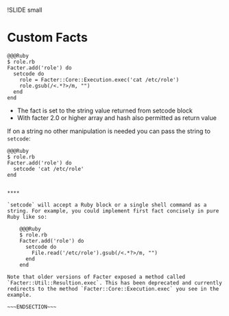 !SLIDE small
# Custom Facts

    @@@Ruby
    $ role.rb
    Facter.add('role') do
      setcode do
        role = Facter::Core::Execution.exec('cat /etc/role')
        role.gsub(/<.*?>/m, "")
      end
    end

* The fact is set to the string value returned from setcode block
* With facter 2.0 or higher array and hash also permitted as return value

If on a string no other manipulation is needed you can pass the string to `setcode`:

    @@@Ruby
    $ role.rb
    Facter.add('role') do
      setcode 'cat /etc/role'
    end

~~~SECTION:handouts~~~

****

`setcode` will accept a Ruby block or a single shell command as a string. For example, you could implement first fact concisely in pure Ruby like so:

    @@@Ruby
    $ role.rb
    Facter.add('role') do
      setcode do
        File.read('/etc/role').gsub(/<.*?>/m, "")
      end
    end

Note that older versions of Facter exposed a method called `Facter::Util::Resultion.exec`. This has been deprecated and currently redirects to the method `Facter::Core::Execution.exec` you see in the example.

~~~ENDSECTION~~~
